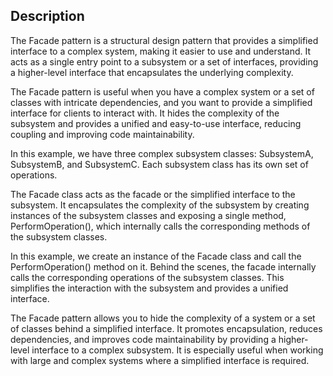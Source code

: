 ## Description
The Facade pattern is a structural design pattern that provides a simplified interface to a complex system, making it easier to use and understand. It acts as a single entry point to a subsystem or a set of interfaces, providing a higher-level interface that encapsulates the underlying complexity.

The Facade pattern is useful when you have a complex system or a set of classes with intricate dependencies, and you want to provide a simplified interface for clients to interact with. It hides the complexity of the subsystem and provides a unified and easy-to-use interface, reducing coupling and improving code maintainability.

In this example, we have three complex subsystem classes: SubsystemA, SubsystemB, and SubsystemC. Each subsystem class has its own set of operations.

The Facade class acts as the facade or the simplified interface to the subsystem. It encapsulates the complexity of the subsystem by creating instances of the subsystem classes and exposing a single method, PerformOperation(), which internally calls the corresponding methods of the subsystem classes.

In this example, we create an instance of the Facade class and call the PerformOperation() method on it. Behind the scenes, the facade internally calls the corresponding operations of the subsystem classes. This simplifies the interaction with the subsystem and provides a unified interface.

The Facade pattern allows you to hide the complexity of a system or a set of classes behind a simplified interface. It promotes encapsulation, reduces dependencies, and improves code maintainability by providing a higher-level interface to a complex subsystem. It is especially useful when working with large and complex systems where a simplified interface is required.